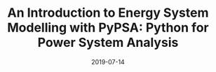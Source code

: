 ---
title: "An Introduction to Energy System Modelling with PyPSA: Python for Power System Analysis"
date: 2019-07-14
summary: Instituto de Investigaciòn Technològica (IIT), Comillas Pontifical University, Madrid, Spain.
authors: ["admin"]

links:
  - icon_pack: fas
    icon: laptop-code
    name: jupyter-notebook
    url: 'https://www.dropbox.com/sh/izb8z2ope7u20al/AAArfvPjb2o6nAYdIdGQovY9a?dl=0'
---
